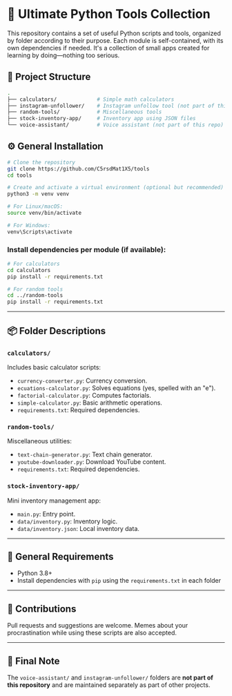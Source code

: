 # 🧰 Ultimate Python Tools Collection

This repository contains a set of useful Python scripts and tools, organized by folder according to their purpose. Each module is self-contained, with its own dependencies if needed. It's a collection of small apps created for learning by doing—nothing too serious.

## 📁 Project Structure

```bash
.
├── calculators/             # Simple math calculators
├── instagram-unfollower/    # Instagram unfollow tool (not part of this repo)
├── random-tools/            # Miscellaneous tools
├── stock-inventory-app/     # Inventory app using JSON files
└── voice-assistant/         # Voice assistant (not part of this repo)
```

## ⚙️ General Installation

```bash
# Clone the repository
git clone https://github.com/C5rsdMat1X5/tools
cd tools

# Create and activate a virtual environment (optional but recommended)
python3 -m venv venv

# For Linux/macOS:
source venv/bin/activate

# For Windows:
venv\Scripts\activate
```

### Install dependencies per module (if available):

```bash
# For calculators
cd calculators
pip install -r requirements.txt

# For random tools
cd ../random-tools
pip install -r requirements.txt
```

---

## 📦 Folder Descriptions

### `calculators/`

Includes basic calculator scripts:

* `currency-converter.py`: Currency conversion.
* `ecuations-calculator.py`: Solves equations (yes, spelled with an "e").
* `factorial-calculator.py`: Computes factorials.
* `simple-calculator.py`: Basic arithmetic operations.
* `requirements.txt`: Required dependencies.

### `random-tools/`

Miscellaneous utilities:

* `text-chain-generator.py`: Text chain generator.
* `youtube-downloader.py`: Download YouTube content.
* `requirements.txt`: Required dependencies.

### `stock-inventory-app/`

Mini inventory management app:

* `main.py`: Entry point.
* `data/inventory.py`: Inventory logic.
* `data/inventory.json`: Local inventory data.

---

## 🐍 General Requirements

* Python 3.8+
* Install dependencies with `pip` using the `requirements.txt` in each folder

---

## 🧠 Contributions

Pull requests and suggestions are welcome. Memes about your procrastination while using these scripts are also accepted.

---

## 📌 Final Note

The `voice-assistant/` and `instagram-unfollower/` folders are **not part of this repository** and are maintained separately as part of other projects.

